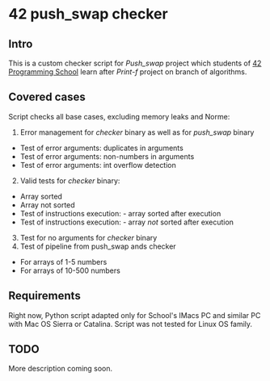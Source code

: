 # 42 push_swap checker

## Intro
This is a custom checker script for _Push_swap_ project which students of [42 Programming School](https://en.wikipedia.org/wiki/42_(school)) learn after _Print-f_ project on branch of algorithms. 

## Covered cases
Script checks all base cases, excluding memory leaks and Norme:
1. Error management for _checker_ binary as well as for _push_swap_ binary
- Test of error arguments: duplicates in arguments 
- Test of error arguments: non-numbers in arguments
- Test of error arguments: int overflow detection
2. Valid tests for _checker_ binary:
- Array sorted
- Array not sorted
- Test of instructions execution: - array sorted after execution
- Test of instructions execution: - array _not_ sorted after execution
3. Test for no arguments for _checker_ binary
4. Test of pipeline from push_swap ands checker
- For arrays of 1-5 numbers
- For arrays of 10-500 numbers

## Requirements
Right now, Python script adapted only for School's IMacs PC and similar PC with Mac OS Sierra or Catalina.
Script was not tested for Linux OS family.

## TODO
More description coming soon.
